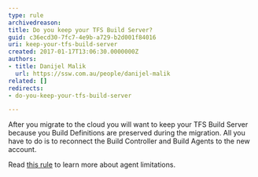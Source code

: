 ```yaml
---
type: rule
archivedreason: 
title: Do you keep your TFS Build Server?
guid: c36ecd30-7fc7-4e9b-a729-b2d001f84016
uri: keep-your-tfs-build-server
created: 2017-01-17T13:06:30.0000000Z
authors:
- title: Danijel Malik
  url: https://ssw.com.au/people/danijel-malik
related: []
redirects:
- do-you-keep-your-tfs-build-server

---
```


After you migrate to the cloud you will want to keep your TFS Build Server because you Build Definitions are preserved during the migration. All you have to do is to reconnect the Build Controller and Build Agents to the new account.

<!--endintro-->

Read [this rule](/what-to-do-with-old-employees) to learn more about agent limitations.
